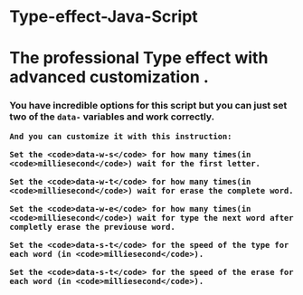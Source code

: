 # Type-effect-Java-Script
<h1>The professional Type effect with advanced customization .</h1>

<h3> You have incredible options for this script but you can just set two of the <code>data-</code> variables and work correctly.

    And you can customize it with this instruction:
    
    Set the <code>data-w-s</code> for how many times(in <code>milliesecond</code>) wait for the first letter.
    
    Set the <code>data-w-t</code> for how many times(in <code>milliesecond</code>) wait for erase the complete word.

    Set the <code>data-w-e</code> for how many times(in <code>milliesecond</code>) wait for type the next word after completly erase the previouse word.

    Set the <code>data-s-t</code> for the speed of the type for each word (in <code>milliesecond</code>).
       
    Set the <code>data-s-t</code> for the speed of the erase for each word (in <code>milliesecond</code>).
 </h3>

